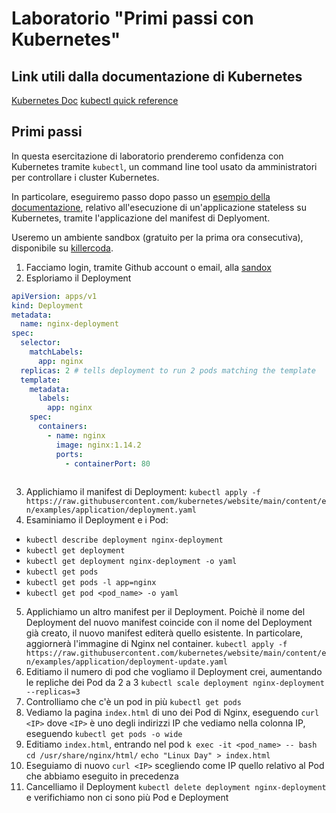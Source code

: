 # Laboratorio "Primi passi con Kubernetes"

## Link utili dalla documentazione di Kubernetes

[Kubernetes Doc](https://kubernetes.io/it/docs/home/)
[kubectl quick reference](https://kubernetes.io/docs/reference/kubectl/quick-reference/)

## Primi passi

In questa esercitazione di laboratorio prenderemo confidenza con Kubernetes tramite `kubectl`,
un command line tool usato da amministratori per controllare i cluster Kubernetes.

In particolare, eseguiremo passo dopo passo un 
[esempio della documentazione](https://kubernetes.io/docs/tasks/run-application/run-stateless-application-deployment/), 
relativo all'esecuzione di un'applicazione stateless su Kubernetes,
tramite l'applicazione del manifest di Deplyoment.

Useremo un ambiente sandbox (gratuito per la prima ora consecutiva), disponibile su
[killercoda](https://killercoda.com).

1. Facciamo login, tramite Github account o email, alla [sandox](https://killercoda.com/playgrounds/scenario/kubernetes)
2. Esploriamo il Deployment
```yaml
apiVersion: apps/v1
kind: Deployment
metadata:
  name: nginx-deployment
spec:
  selector:
    matchLabels:
      app: nginx
  replicas: 2 # tells deployment to run 2 pods matching the template
  template:
    metadata:
      labels:
        app: nginx
    spec:
      containers:
        - name: nginx
          image: nginx:1.14.2
          ports:
            - containerPort: 80
 
```
3. Applichiamo il manifest di Deployment:
`kubectl apply -f https://raw.githubusercontent.com/kubernetes/website/main/content/en/examples/application/deployment.yaml`
4. Esaminiamo il Deployment e i Pod:
- `kubectl describe deployment nginx-deployment`
- `kubectl get deployment` 
- `kubectl get deployment nginx-deployment -o yaml`
- `kubectl get pods` 
- `kubectl get pods -l app=nginx`
- `kubectl get pod <pod_name> -o yaml`
5. Applichiamo un altro manifest per il Deployment. 
Poichè il nome del Deployment del nuovo manifest coincide con il nome del Deployment già creato,
il nuovo manifest editerà quello esistente.
In particolare, aggiornerà l'immagine di Nginx nel container.
`kubectl apply -f https://raw.githubusercontent.com/kubernetes/website/main/content/en/examples/application/deployment-update.yaml`
6. Editiamo il numero di pod che vogliamo il Deployment crei, aumentando le repliche dei Pod da 2 a 3
`kubectl scale deployment nginx-deployment --replicas=3`
7. Controlliamo che c'è un pod in più
`kubectl get pods`
8. Vediamo la pagina `index.html` di uno dei Pod di Nginx, eseguendo
`curl <IP>` 
dove `<IP>` è uno degli indirizzi IP che vediamo nella colonna IP, eseguendo
`kubectl get pods -o wide`
9. Editiamo `index.html`, entrando nel pod
`k exec -it <pod_name> -- bash`
`cd /usr/share/nginx/html/`
`echo "Linux Day" > index.html`
10. Eseguiamo di nuovo `curl <IP>` scegliendo come IP quello relativo al Pod che abbiamo eseguito in precedenza
11. Cancelliamo il Deployment
`kubectl delete deployment nginx-deployment` e verifichiamo non ci sono più Pod e Deployment
